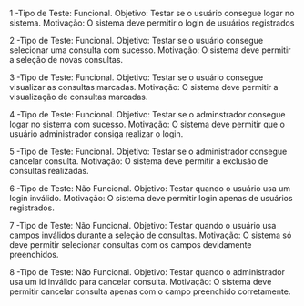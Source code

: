 1 -Tipo de Teste: Funcional.
Objetivo: Testar se o usuário consegue logar no sistema.
Motivação: O sistema deve permitir o login de usuários registrados

2 -Tipo de Teste: Funcional.
Objetivo: Testar se o usuário consegue selecionar uma consulta com sucesso.
Motivação: O sistema deve permitir a seleção de novas consultas.

3 -Tipo de Teste: Funcional.
Objetivo: Testar se o usuário consegue visualizar as consultas marcadas.
Motivação: O sistema deve permitir a visualização de consultas marcadas.

4 -Tipo de Teste: Funcional.
Objetivo: Testar se o adminstrador consegue logar no sistema com sucesso.
Motivação: O sistema deve permitir que o usuário administrador consiga realizar o login.

5 -Tipo de Teste: Funcional.
Objetivo: Testar se o administrador consegue cancelar consulta.
Motivação: O sistema deve permitir a exclusão de consultas realizadas.

6 -Tipo de Teste: Não Funcional.
Objetivo: Testar quando o usuário usa um login inválido.
Motivação: O sistema deve permitir login apenas de usuários registrados.

7 -Tipo de Teste: Não Funcional.
Objetivo: Testar quando o usuário usa campos inválidos durante a seleção de consultas.
Motivação: O sistema só deve permitir selecionar consultas com os campos devidamente preenchidos.

8 -Tipo de Teste: Não Funcional.
Objetivo: Testar quando o administrador usa um id inválido para cancelar consulta.
Motivação: O sistema deve permitir cancelar consulta apenas com o campo preenchido corretamente.
